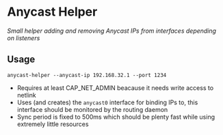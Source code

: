 # Anycast Helper
*Small helper adding and removing Anycast IPs from interfaces depending on listeners*

## Usage
```
anycast-helper --anycast-ip 192.168.32.1 --port 1234
```
* Requires at least CAP_NET_ADMIN beacause it needs write access to netlink
* Uses (and creates) the `anycast0` interface for binding IPs to, this interface should be monitored by the routing daemon
* Sync period is fixed to 500ms which should be plenty fast while using extremely little resources